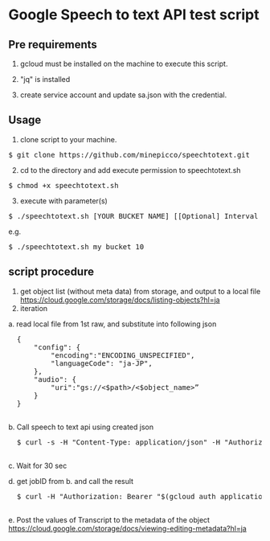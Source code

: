 # Google Speech to text API test script

## Pre requirements

1. gcloud must be installed on the machine to execute this script.

2. "jq" is installed

3. create service account and update sa.json with the credential. 

## Usage
1. clone script to your machine.
<pre>$ git clone https://github.com/minepicco/speechtotext.git </pre>
2. cd to the directory and add execute permission to speechtotext.sh
<pre>$ chmod +x speechtotext.sh</pre>
3. execute with parameter(s)
<pre>$ ./speechtotext.sh [YOUR BUCKET NAME] [[Optional] Interval from job request until results request] </pre>
e.g.
<pre>$ ./speechtotext.sh my_bucket 10</pre>

## script procedure

1. get object list (without meta data) from storage, and output to a local file
https://cloud.google.com/storage/docs/listing-objects?hl=ja
2. iteration

  a. read local file from 1st raw, and substitute into following json
  <pre>
  {
      "config": {
          "encoding":"ENCODING_UNSPECIFIED",
          "languageCode": "ja-JP",
      },
      "audio": {
          "uri":"gs://<$path>/<$object_name>”
      } 
  }
  </pre>
  b. Call speech to text api using created json
  <pre>
  $ curl -s -H "Content-Type: application/json" -H "Authorization: Bearer "$(gcloud auth application-default print-access-token) https://speech.googleapis.com/v1/speech:longrunningrecognize  -d @<$json>
  </pre>
  
  c. Wait for 30 sec
  
  d. get jobID from b. and call the result
  <pre>
  $ curl -H "Authorization: Bearer "$(gcloud auth application-default print-access-token) -H "Content-Type: application/json; charset=utf-8" "https://speech.googleapis.com/v1/operations/“&<$jobID> | python -m json.tool
  </pre>
  
  e. Post the values of Transcript to the metadata of the object
  https://cloud.google.com/storage/docs/viewing-editing-metadata?hl=ja

  
 

